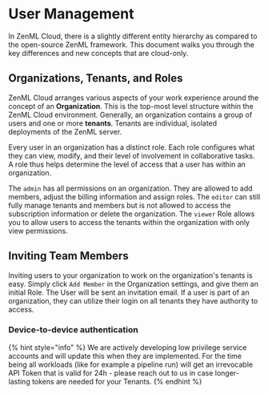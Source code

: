 # User Management

In ZenML Cloud, there is a slightly different entity hierarchy as compared to the open-source ZenML framework. This document walks you through the key differences and new concepts that are cloud-only.

## Organizations, Tenants, and Roles

ZenML Cloud arranges various aspects of your work experience around the concept of an **Organization**. This is the top-most level structure within the ZenML Cloud environment. Generally, an organization contains a group of users and one or more **tenants**. Tenants are individual, isolated deployments of the ZenML server.

Every user in an organization has a distinct role. Each role configures what they can view, modify, and their level of involvement in collaborative tasks. A role thus helps determine the level of access that a user has within an organization.

The `admin` has all permissions on an organization. They are allowed to add members, adjust the billing information and assign roles. The `editor` can still fully manage tenants and members but is not allowed to access the subscription information or delete the organization. The `viewer` Role allows you to allow users to access the tenants within the organization with only view permissions.

## Inviting Team Members

Inviting users to your organization to work on the organization's tenants is easy. Simply click `Add Member` in the Organization settings, and give them an initial Role. The User will be sent an invitation email. If a user is part of an organization, they can utilize their login on all tenants they have authority to access.

### Device-to-device authentication

{% hint style="info" %}
We are actively developing low privilege service accounts and will update this when they are implemented. For the time being all workloads (like for example a pipeline run) will get an irrevocable API Token that is valid for 24h - please reach out to us in case longer-lasting tokens are needed for your Tenants.
{% endhint %}
